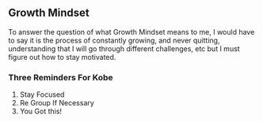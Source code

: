 ## Growth Mindset

To answer the question of what Growth Mindset means to me, I would have to say it is the process of constantly growing, and never quitting, understanding that I will go through different challenges, etc but I must figure out how to stay motivated.

### Three Reminders For Kobe
1. Stay Focused
2. Re Group If Necessary
3. You Got this!
